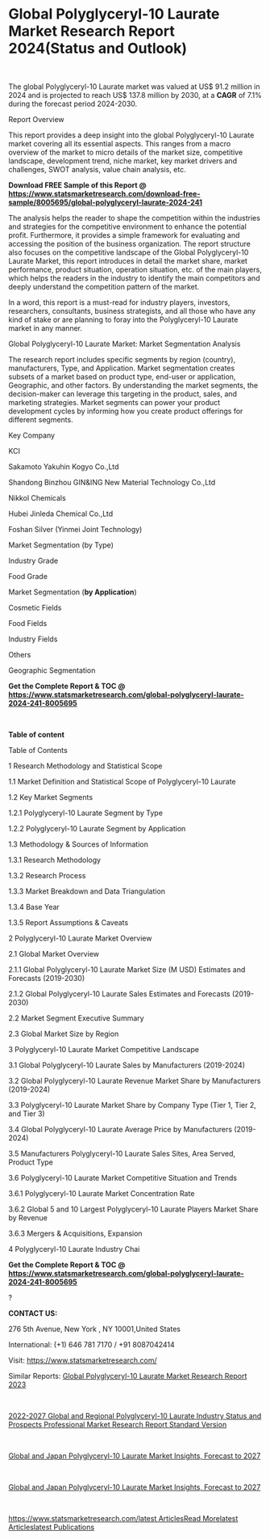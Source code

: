 <h1>Global Polyglyceryl-10 Laurate Market Research Report 2024(Status and Outlook)</h1><br/><p>The global Polyglyceryl-10 Laurate market was valued at US$ 91.2 million in 2024 and is projected to reach US$ 137.8 million by 2030, at a <strong>CAGR</strong> of 7.1% during the forecast period 2024-2030.</p>
 
 
 
 <p>Report Overview</p>
 
 
 
 <p>This report provides a deep insight into the global Polyglyceryl-10 Laurate market covering all its essential aspects. This ranges from a macro overview of the market to micro details of the market size, competitive landscape, development trend, niche market, key market drivers and challenges, SWOT analysis, value chain analysis, etc.</p>
 
 
 
 <p><strong>Download FREE Sample of this Report @ <a href="https://www.statsmarketresearch.com/download-free-sample/8005695/global-polyglyceryl-laurate-2024-241">https://www.statsmarketresearch.com/download-free-sample/8005695/global-polyglyceryl-laurate-2024-241</a></strong></p>
 
 
 
 <p>The analysis helps the reader to shape the competition within the industries and strategies for the competitive environment to enhance the potential profit. Furthermore, it provides a simple framework for evaluating and accessing the position of the business organization. The report structure also focuses on the competitive landscape of the Global Polyglyceryl-10 Laurate Market, this report introduces in detail the market share, market performance, product situation, operation situation, etc. of the main players, which helps the readers in the industry to identify the main competitors and deeply understand the competition pattern of the market.</p>
 
 
 
 <p>In a word, this report is a must-read for industry players, investors, researchers, consultants, business strategists, and all those who have any kind of stake or are planning to foray into the Polyglyceryl-10 Laurate market in any manner.</p>
 
 
 
 <p>Global Polyglyceryl-10 Laurate Market: Market Segmentation Analysis</p>
 
 
 
 <p>The research report includes specific segments by region (country), manufacturers, Type, and Application. Market segmentation creates subsets of a market based on product type, end-user or application, Geographic, and other factors. By understanding the market segments, the decision-maker can leverage this targeting in the product, sales, and marketing strategies. Market segments can power your product development cycles by informing how you create product offerings for different segments.</p>
 
 
 
 <p>Key Company</p>
 
 
 
 <p>KCI</p>
 
 
 
 <p>Sakamoto Yakuhin Kogyo Co.,Ltd</p>
 
 
 
 <p>Shandong Binzhou GIN&ING New Material Technology Co.,Ltd</p>
 
 
 
 <p>Nikkol Chemicals</p>
 
 
 
 <p>Hubei Jinleda Chemical Co.,Ltd</p>
 
 
 
 <p>Foshan Silver (Yinmei Joint Technology)</p>
 
 
 
 <p>Market Segmentation (by Type)</p>
 
 
 
 <p>Industry Grade</p>
 
 
 
 <p>Food Grade</p>
 
 
 
 <p>Market Segmentation (<strong>by Application</strong>)</p>
 
 
 
 <p>Cosmetic Fields</p>
 
 
 
 <p>Food Fields</p>
 
 
 
 <p>Industry Fields</p>
 
 
 
 <p>Others</p>
 
 
 
 <p>Geographic Segmentation</p>
 
 
 
 <div><b>Get the Complete Report & TOC @ <a href="https://www.statsmarketresearch.com/global-polyglyceryl-laurate-2024-241-8005695">https://www.statsmarketresearch.com/global-polyglyceryl-laurate-2024-241-8005695</a></b></div>
 
 
 
 <p><br />
 
 <b>Table of content</b></p>
 
 
 
 <p>Table of Contents<br />
 
 1 Research Methodology and Statistical Scope<br />
 
 1.1 Market Definition and Statistical Scope of Polyglyceryl-10 Laurate<br />
 
 1.2 Key Market Segments<br />
 
 1.2.1 Polyglyceryl-10 Laurate Segment by Type<br />
 
 1.2.2 Polyglyceryl-10 Laurate Segment by Application<br />
 
 1.3 Methodology & Sources of Information<br />
 
 1.3.1 Research Methodology<br />
 
 1.3.2 Research Process<br />
 
 1.3.3 Market Breakdown and Data Triangulation<br />
 
 1.3.4 Base Year<br />
 
 1.3.5 Report Assumptions & Caveats<br />
 
 2 Polyglyceryl-10 Laurate Market Overview<br />
 
 2.1 Global Market Overview<br />
 
 2.1.1 Global Polyglyceryl-10 Laurate Market Size (M USD) Estimates and Forecasts (2019-2030)<br />
 
 2.1.2 Global Polyglyceryl-10 Laurate Sales Estimates and Forecasts (2019-2030)<br />
 
 2.2 Market Segment Executive Summary<br />
 
 2.3 Global Market Size by Region<br />
 
 3 Polyglyceryl-10 Laurate Market Competitive Landscape<br />
 
 3.1 Global Polyglyceryl-10 Laurate Sales by Manufacturers (2019-2024)<br />
 
 3.2 Global Polyglyceryl-10 Laurate Revenue Market Share by Manufacturers (2019-2024)<br />
 
 3.3 Polyglyceryl-10 Laurate Market Share by Company Type (Tier 1, Tier 2, and Tier 3)<br />
 
 3.4 Global Polyglyceryl-10 Laurate Average Price by Manufacturers (2019-2024)<br />
 
 3.5 Manufacturers Polyglyceryl-10 Laurate Sales Sites, Area Served, Product Type<br />
 
 3.6 Polyglyceryl-10 Laurate Market Competitive Situation and Trends<br />
 
 3.6.1 Polyglyceryl-10 Laurate Market Concentration Rate<br />
 
 3.6.2 Global 5 and 10 Largest Polyglyceryl-10 Laurate Players Market Share by Revenue<br />
 
 3.6.3 Mergers & Acquisitions, Expansion<br />
 
 4 Polyglyceryl-10 Laurate Industry Chai</p>
 
 
 
 <div><b>Get the Complete Report & TOC @ <a href="https://www.statsmarketresearch.com/global-polyglyceryl-laurate-2024-241-8005695">https://www.statsmarketresearch.com/global-polyglyceryl-laurate-2024-241-8005695</a></b></div>
 
 
 
 <p>? </p>
 
 
 
 <p><b>CONTACT US:</b><br />
 
 276 5th Avenue, New York , NY 10001,United States<br />
 
 International: (+1) 646 781 7170 / +91 8087042414<br />
 
 Visit: <a href="https://www.statsmarketresearch.com/">https://www.statsmarketresearch.com/</a><br />
 
 Similar Reports: <a href="https://www.statsmarketresearch.com/global-polyglyceryl-laurate-2024-241-8005695">Global Polyglyceryl-10 Laurate Market Research Report 2023</a><br />
 
 <br />
 
 <a href="https://www.statsmarketresearch.com/global-polyglyceryl-laurate-2024-241-8005695">2022-2027 Global and Regional Polyglyceryl-10 Laurate Industry Status and Prospects Professional Market Research Report Standard Version</a><br />
 
 <br />
 
 <a href="https://www.statsmarketresearch.com/global-polyglyceryl-laurate-2024-241-8005695">Global and Japan Polyglyceryl-10 Laurate Market Insights, Forecast to 2027</a><br />
 
 <br />
 
 <a href="https://www.statsmarketresearch.com/global-polyglyceryl-laurate-2024-241-8005695">Global and Japan Polyglyceryl-10 Laurate Market Insights, Forecast to 2027</a><br />
 
 <br />
 
 <a href="https://gyeongbokgung.com">https://www.statsmarketresearch.com/</a><a href="https://hallyeomaritime.com">latest Articles</a><a href="https://jingwansa.com">Read More</a><a href="https://nguoiviet.jp/">latest Articles</a><a href="https://www.intelmarketresearch.com/">latest Publications</a></p>
